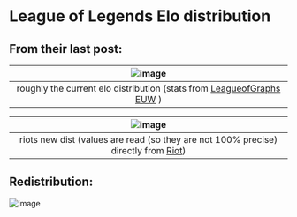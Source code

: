 # League of Legends Elo distribution

## From their last post:

| ![image](https://github.com/aiko929/lol_new_elo_dist/assets/26790700/517fd08f-e21d-478f-b90d-e04689a3ffa3) |
|:--:| 
| roughly the current elo distribution (stats from [LeagueofGraphs EUW](https://www.leagueofgraphs.com/rankings/rank-distribution/euw) ) |

| ![image](https://github.com/aiko929/lol_new_elo_dist/assets/26790700/43747a72-7667-4d69-a423-29598f67c34a) |
|:--:| 
| riots new dist (values are read (so they are not 100% precise) directly from [Riot](https://www.leagueoflegends.com/en-us/news/game-updates/what-s-next-for-ranked/)) |

## Redistribution:

![image](https://github.com/aiko929/lol_new_elo_dist/assets/26790700/c06e2579-3eca-4fe0-af69-2c17dcf2eb97)
